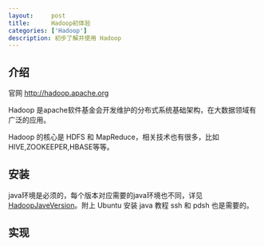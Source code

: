 ```yaml
---
layout:     post
title:      Hadoop初体验
categories: ['Hadoop']
description: 初步了解并使用 Hadoop
---
```


## 介绍

官网 <a href="http://hadoop.apache.org" href="_target">http://hadoop.apache.org</a>
 
Hadoop 是apache软件基金会开发维护的分布式系统基础架构，在大数据领域有广泛的应用。

Hadoop 的核心是 HDFS 和 MapReduce，相关技术也有很多，比如 HIVE,ZOOKEEPER,HBASE等等。

## 安装

java环境是必须的，每个版本对应需要的java环境也不同，详见<a href="https://wiki.apache.org/hadoop/HadoopJavaVersions" href="_target">HadoopJaveVersion</a>。附上 Ubuntu 安装 java 教程
ssh 和 pdsh 也是需要的。

## 实现

